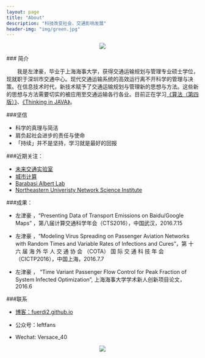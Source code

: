 ```yaml
---
layout: page
title: "About"
description: "科技改变社会，交通影响发展"
header-img: "img/green.jpg"
---
```



<center>
    <p><img src="https://fuerdi2.github.io/img/jinhao.png" align="center"></p>
</center>
### 简介

　　我是左津豪，毕业于上海海事大学，获得交通运输规划与管理专业硕士学位，现就职于深圳市交通中心。现代交通运输系统的高效运行离不开科学的管理与决策。在信息技术时代，新技术赋予了交通运输规划与管理新的思想与方法。这些新的思想与方法需要切实的被应用至交通运输各行各业。目前正在学习[《算法（第四版）》](https://book.douban.com/subject/19952400/)、[《Thinking in JAVA》](https://book.douban.com/subject/1474824/)。

###坚信

- 科学的真理与简洁 
- 肩负起社会进步的责任与使命
- 「持续」并不是坚持，学习就是最好的回报


###近期关注：


- [未来交通实验室](http://www.futuretransportlab.com/)
- [城市计算](https://www.microsoft.com/en-us/research/project/%E5%9F%8E%E5%B8%82%E8%AE%A1%E7%AE%97/)
- [Barabasi Albert Lab](https://www.barabasilab.com/)
- [Northeastern Univeristy Network Science Institute](https://www.networkscienceinstitute.org/)




###成果：

- 左津豪 ，“Presenting Data of Transport Emissions on Baidu/Google Maps” ，第八届计算交通科学年会（CTS2016），中国武汉，2016.7.15

- 左津豪 ，“Modeling Virus Spreading on Passenger Aviation Networks with Random Times and Variable Rates of Infections and Cures”，第 十 六 届 海 外 华 人 交 通 协 会 （COTA） 国 际 交 通 科 技 年 会（CICTP2016），中国上海，2016.7.7
- 左津豪 ， “Time Variant Passenger Flow Control for Peak Fraction of System Infected Optimization”, 上海海事大学学术新人创新项目论文，2016.6


###联系

- [博客：fuerdi2.github.io](https://fuerdi2.github.io)

- 公众号：leftfans

- Wechat: Versace_40


<center>
    <p><img src="http://blogs.worldbank.org/trade/files/trade/Air%20transport%20network%20map.gif" align="center"></p>
</center>






